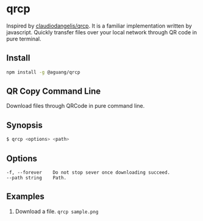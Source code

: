 # qrcp

Inspired by [claudiodangelis/qrcp](https://github.com/claudiodangelis/qrcp).
It is a familiar implementation written by javascript. Quickly transfer files
over your local network through QR code in pure terminal.

## Install

```bash
npm install -g @aguang/qrcp
```

## QR Copy Command Line

Download files through QRCode in pure command line. 

## Synopsis

```bash
$ qrcp <options> <path> 
```

## Options

```base
-f, --forever    Do not stop sever once downloading succeed. 
--path string    Path.                                       
```

## Examples

1. Download a file.   `qrcp sample.png`
